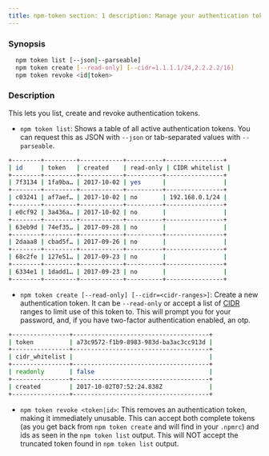 ```yaml
---
title: npm-token section: 1 description: Manage your authentication tokens
---
```


### Synopsis

```bash
  npm token list [--json|--parseable]
  npm token create [--read-only] [--cidr=1.1.1.1/24,2.2.2.2/16]
  npm token revoke <id|token>
  ```

### Description

This lets you list, create and revoke authentication tokens.

* `npm token list`:
  Shows a table of all active authentication tokens. You can request this as JSON with `--json` or tab-separated values
  with `--parseable`.

```bash
+--------+---------+------------+----------+----------------+
| id     | token   | created    | read-only | CIDR whitelist |
+--------+---------+------------+----------+----------------+
| 7f3134 | 1fa9ba… | 2017-10-02 | yes      |                |
+--------+---------+------------+----------+----------------+
| c03241 | af7aef… | 2017-10-02 | no       | 192.168.0.1/24 |
+--------+---------+------------+----------+----------------+
| e0cf92 | 3a436a… | 2017-10-02 | no       |                |
+--------+---------+------------+----------+----------------+
| 63eb9d | 74ef35… | 2017-09-28 | no       |                |
+--------+---------+------------+----------+----------------+
| 2daaa8 | cbad5f… | 2017-09-26 | no       |                |
+--------+---------+------------+----------+----------------+
| 68c2fe | 127e51… | 2017-09-23 | no       |                |
+--------+---------+------------+----------+----------------+
| 6334e1 | 1dadd1… | 2017-09-23 | no       |                |
+--------+---------+------------+----------+----------------+
```

* `npm token create [--read-only] [--cidr=<cidr-ranges>]`:
  Create a new authentication token. It can be `--read-only` or accept a list of
  [CIDR](https://en.wikipedia.org/wiki/Classless_Inter-Domain_Routing) ranges to limit use of this token to. This will
  prompt you for your password, and, if you have two-factor authentication enabled, an otp.

```bash
+----------------+--------------------------------------+
| token          | a73c9572-f1b9-8983-983d-ba3ac3cc913d |
+----------------+--------------------------------------+
| cidr_whitelist |                                      |
+----------------+--------------------------------------+
| readonly       | false                                |
+----------------+--------------------------------------+
| created        | 2017-10-02T07:52:24.838Z             |
+----------------+--------------------------------------+
```

* `npm token revoke <token|id>`:
  This removes an authentication token, making it immediately unusable. This can accept both complete tokens (as you get
  back from `npm token create` and will find in your `.npmrc`) and ids as seen in the `npm token list` output. This will
  NOT accept the truncated token found in `npm token list` output.
